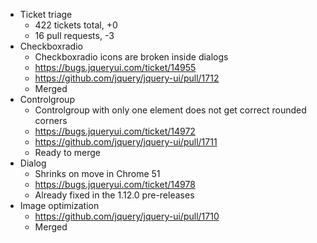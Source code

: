 * Ticket triage	
	* 422 tickets total, +0
	* 16 pull requests, -3
* Checkboxradio	
	* Checkboxradio icons are broken inside dialogs
	* https://bugs.jqueryui.com/ticket/14955
	* https://github.com/jquery/jquery-ui/pull/1712
	* Merged
* Controlgroup	
	* Controlgroup with only one element does not get correct rounded corners
	* https://bugs.jqueryui.com/ticket/14972
	* https://github.com/jquery/jquery-ui/pull/1711
	* Ready to merge
* Dialog	
	* Shrinks on move in Chrome 51
	* https://bugs.jqueryui.com/ticket/14978
	* Already fixed in the 1.12.0 pre-releases
* Image optimization	
	* https://github.com/jquery/jquery-ui/pull/1710
	* Merged
